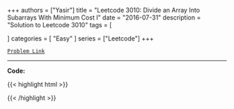 
+++
authors = ["Yasir"]
title = "Leetcode 3010: Divide an Array Into Subarrays With Minimum Cost I"
date = "2016-07-31"
description = "Solution to Leetcode 3010"
tags = [
    
]
categories = [
    "Easy"
]
series = ["Leetcode"]
+++



[`Problem Link`](https://leetcode.com/problems/divide-an-array-into-subarrays-with-minimum-cost-i/description/)

---

**Code:**

{{< highlight html >}}

{{< /highlight >}}

